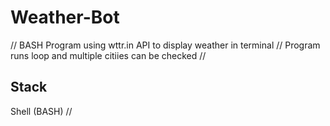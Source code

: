 # Weather-Bot
//
BASH Program using wttr.in  API to display weather in terminal
//
Program runs loop and multiple citiies can be checked 
//
## Stack 
Shell (BASH)
//
